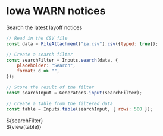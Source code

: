 # Iowa WARN notices

Search the latest layoff notices

```js
// Read in the CSV file
const data = FileAttachment("ia.csv").csv({typed: true});
```

```js
// Create a search filter
const searchFilter = Inputs.search(data, {
    placeholder: "Search",
    format: d => "",
});

// Store the result of the filter
const searchInput = Generators.input(searchFilter);
```

```js
// Create a table from the filtered data
const table = Inputs.table(searchInput, { rows: 500 });
```

<div class="control-group">
<div class="control">
    ${searchFilter}
</div>
</div>

<div>
    ${view(table)}
</div>
